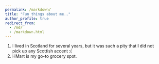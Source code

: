 ```yaml
---
permalink: /markdown/
title: "Fun things about me.."
author_profile: true
redirect_from: 
  - /md/
  - /markdown.html
---
```


1. I lived in Scotland for several years, but it was such a pity that I did not pick up any Scottish accent :(
2. HMart is my go-to grocery spot.